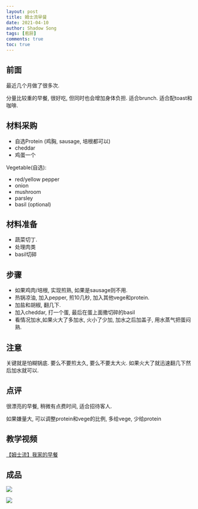 ```yaml
---
layout: post
title: 姆士流早餐
date: 2021-04-10
author: Shadow Song
tags: [庖厨]
comments: true
toc: true
---
```

## 前面

最近几个月做了很多次. 

分量比较重的早餐,  很好吃, 但同时也会增加身体负担. 适合brunch.    适合配toast和咖啡. 

## 材料采购

- 自选Protein (鸡胸, sausage, 培根都可以)
- cheddar
- 鸡蛋一个

Vegetable(自选):

- red/yellow pepper
- onion
- mushroom
- parsley
- basil (optional)

## 材料准备

- 蔬菜切丁. 
- 处理肉类
- basil切碎


## 步骤

- 如果鸡肉/培根, 实现煎熟, 如果是sausage则不用. 
- 热锅凉油, 加入pepper, 煎10几秒, 加入其他vege和protein.   
- 加盐和胡椒, 翻几下.   
- 加入cheddar, 打一个蛋, 最后在蛋上面撒切碎的basil
- 看情况加水,如果火大了多加水, 火小了少加, 加水之后加盖子, 用水蒸气把蛋闷熟. 

## 注意

关键就是怕糊锅底.  要么不要煎太久, 要么不要太大火. 如果火大了就迅速翻几下然后加水就可以. 

## 点评

很漂亮的早餐, 稍微有点费时间, 适合招待客人. 

如果嫌量大, 可以调整protein和vege的比例, 多给vege, 少给protein

## 教学视频

[【姆士流】我家的早餐](https://www.youtube.com/watch?v=_F8cqMBHJTA&ab_channel=%E8%A9%B9%E5%A7%86%E5%A3%AB%E5%A7%86%E5%A3%AB%E6%B5%81%E5%AE%98%E6%96%B9%E5%B0%88%E5%B1%AC%E9%A0%BB%E9%81%93)

## 成品

![](https://lh3.googleusercontent.com/pw/ACtC-3fqFQYOZULJCAGrYjJNn9JdaMPAcVofH5SMoAsuUnDR8wrFDDxlBl6mQwQpAyAxv7o2kgGBkhGnUEsDR7XUzJsNOUzT4hWvvt7w5Vtqwz820R87iw7v7a7D4DLaxnaHwGcaRDWfB2rt8VYqueS4O7CNrw=w1215-h912-no?authuser=0)

![](https://lh3.googleusercontent.com/pw/ACtC-3fYMB7t0BiCPt-czucK8P5YnMyWInBGigpjcZD09Qh39_ScOg_bphOkRU65iyILmrG2O7z0oXeUHcGuXmnEK6t8Nv5xKB4NVRJCt1hukbgR_x5TJKIrr-JtIeS7YqcPvn-6dX_YILnvQCjRJXHNRIMB7Q=w1215-h912-no?authuser=0)
